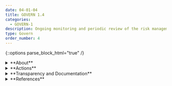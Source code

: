 ```yaml
---
date: 04-01-04
title: GOVERN 1.4
categories:
  - GOVERN-1
description: Ongoing monitoring and periodic review of the risk management process and its outcomes are planned, with organizational roles and responsibilities clearly defined.
type: Govern
order_number: 4
---
```

{::options parse_block_html="true" /}


<details>
<summary markdown="span">**About**</summary>
<br>
AI systems are dynamic and may perform in unexpected ways once deployed. Continuous monitoring is a risk management process for tracking unexpected issues and performance, in real-time or at a specific frequency, across the AI system lifecycle.

Incident response and “appeal and override” are commonly used processes in information technology management that are often overlooked for AI systems. These processes enable real-time flagging of potential incidents, and human adjudication of system outcomes. 

Establishing and maintaining incident response plans can reduce the likelihood of additive impacts during an AI incident. Smaller organizations which may not have fulsome governance programs, can utilize incident response plans for addressing system failures, abuse and misuse. 

</details>

<details>
<summary markdown="span">**Actions**</summary>
- Establish policies and procedures for monitoring AI system performance, and to address bias and security problems, across the lifecycle of the system.
- Establish policies for AI system incident response, or confirm that existing incident response policies address AI systems.
- Establish policies to define organizational functions and personnel responsible for AI system monitoring and incident response activities.
- Establish mechanisms to enable the sharing of feedback from impacted individuals or communities about negative impacts from AI systems.
- Establish mechanisms to provide recourse for impacted individuals or communities to contest problematic AI system outcomes.

</details>

<details>
<summary markdown="span">**Transparency and Documentation**</summary>
<br>
**Organizations can document the following:**
- To what extent does the system/entity consistently measure progress towards stated goals and objectives?
- Did your organization implement a risk management system to address risks involved in deploying the identified AI solution (e.g. personnel risk or changes to commercial objectives)?
- Did your organization address usability problems and test whether user interfaces served their intended purposes? Consulting the community or end users at the earliest stages of development to ensure there is transparency on the technology used and how it is deployed.

**AI Transparency Resources:**
- [GAO-21-519SP: AI Accountability Framework for Federal Agencies & Other Entities](https://www.gao.gov/products/gao-21-519sp)
- [WEF Model AI Governance Framework Assessment 2020](https://www.pdpc.gov.sg/-/media/Files/PDPC/PDF-Files/Resource-for-Organisation/AI/SGModelAIGovFramework2.pdf)

</details>

<details>
<summary markdown="span">**References**</summary>
<br>
National Institute of Standards and Technology. (2018). Framework for improving critical infrastructure cybersecurity. [URL](https://nvlpubs.nist.gov/nistpubs/cswp/nist.cswp.04162018.pdf)

National Institute of Standards and Technology. (2012). Computer Security Incident Handling Guide. NIST Special Publication 800-61 Revision 2. [URL](https://nvlpubs.nist.gov/nistpubs/specialpublications/nist.sp.800-61r2.pdf)

</details>
